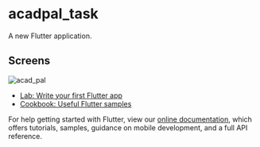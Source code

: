 # acadpal_task

A new Flutter application.

## Screens

![acad_pal](https://user-images.githubusercontent.com/59207688/93010836-535deb00-f5ae-11ea-979d-9c6c619d0b47.gif)

- [Lab: Write your first Flutter app](https://flutter.dev/docs/get-started/codelab)
- [Cookbook: Useful Flutter samples](https://flutter.dev/docs/cookbook)

For help getting started with Flutter, view our
[online documentation](https://flutter.dev/docs), which offers tutorials,
samples, guidance on mobile development, and a full API reference.
